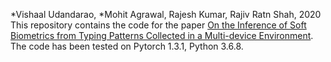*Vishaal Udandarao, *Mohit Agrawal, Rajesh Kumar, Rajiv Ratn Shah, 2020
This repository contains the code for the paper [On the Inference of Soft Biometrics from Typing Patterns Collected in a Multi-device Environment](https://arxiv.org/pdf/2006.09501.pdf). The code has been tested on Pytorch 1.3.1,  Python 3.6.8.
